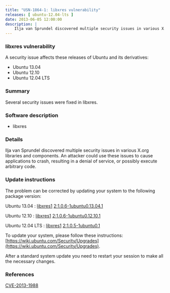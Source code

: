 ```yaml
---
title: "USN-1864-1: libxres vulnerability"
releases: [ ubuntu-12.04-lts ]
date: 2013-06-05 12:00:00
description: |
    Ilja van Sprundel discovered multiple security issues in various X.org libraries and components. An attacker could use these issues to cause applications to crash, resulting in a denial of service, or possibly execute arbitrary code. 
--- 
```

 
### libxres vulnerability

A security issue affects these releases of Ubuntu and its derivatives:

* Ubuntu 13.04
* Ubuntu 12.10
* Ubuntu 12.04 LTS

### Summary

Several security issues were fixed in libxres. 

### Software description

* libxres 

### Details

Ilja van Sprundel discovered multiple security issues in various X.org libraries and components. An attacker could use these issues to cause applications to crash, resulting in a denial of service, or possibly execute arbitrary code. 

### Update instructions

The problem can be corrected by updating your system to the following package version:

Ubuntu 13.04
 : [libxres1](https://launchpad.net/ubuntu/+source/libxres) <span> [2:1.0.6-1ubuntu0.13.04.1](https://launchpad.net/ubuntu/+source/libxres/2:1.0.6-1ubuntu0.13.04.1) </span> 

Ubuntu 12.10
 : [libxres1](https://launchpad.net/ubuntu/+source/libxres) <span> [2:1.0.6-1ubuntu0.12.10.1](https://launchpad.net/ubuntu/+source/libxres/2:1.0.6-1ubuntu0.12.10.1) </span> 

Ubuntu 12.04 LTS
 : [libxres1](https://launchpad.net/ubuntu/+source/libxres) <span> [2:1.0.5-1ubuntu0.1](https://launchpad.net/ubuntu/+source/libxres/2:1.0.5-1ubuntu0.1) </span> 

To update your system, please follow these instructions: [https://wiki.ubuntu.com/Security/Upgrades](https://wiki.ubuntu.com/Security/Upgrades).

After a standard system update you need to restart your session to make all the necessary changes. 

### References

 [CVE-2013-1988](http://people.ubuntu.com/~ubuntu-security/cve/CVE-2013-1988)
 
